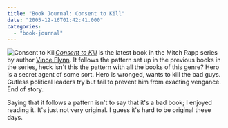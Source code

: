 ```yaml
---
title: "Book Journal: Consent to Kill"
date: "2005-12-16T01:42:41.000"
categories: 
  - "book-journal"
---
```


![Consent to Kill](http://www.simonsays.com/assets/isbn/0743270363/C_0743270363.jpg)[_Consent to Kill_](http://www.amazon.com/exec/obidos/redirect?tag=caedmonscalln-20%26link_code=xm2%26camp=2025%26creative=165953%26path=http://www.amazon.com/gp/redirect.html%253fASIN=1597221678%2526tag=caedmonscalln-20%2526lcode=xm2%2526cID=2025%2526ccmID=165953%2526location=/o/ASIN/1597221678%25253FSubscriptionId=0EMV44A9A5YT1RVDGZ82 "View product details at Amazon") is the latest book in the Mitch Rapp series by author [Vince Flynn](http://www.vinceflynn.com). It follows the pattern set up in the previous books in the series, heck isn't this the pattern with all the books of this genre? Hero is a secret agent of some sort. Hero is wronged, wants to kill the bad guys. Gutless political leaders try but fail to prevent him from exacting vengance. End of story.

Saying that it follows a pattern isn't to say that it's a bad book; I enjoyed reading it. It's just not very original. I guess it's hard to be original these days.
